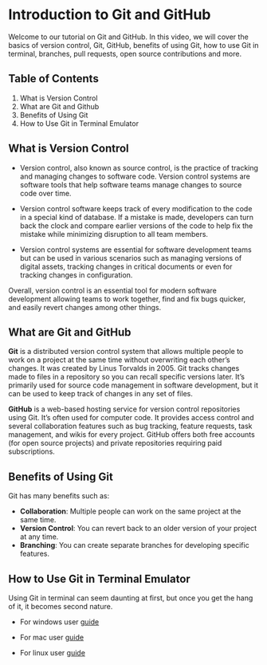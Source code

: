 # Introduction to Git and GitHub

Welcome to our tutorial on Git and GitHub. In this video, we will cover the basics of version control, Git, GitHub, benefits of using Git, how to use Git in terminal, branches, pull requests, open source contributions and more.

## Table of Contents
1. What is Version Control
2. What are Git and Github
3. Benefits of Using Git
4. How to Use Git in Terminal Emulator

## What is Version Control
- Version control, also known as source control, is the practice of tracking and managing changes to software code. Version control systems are software tools that help software teams manage changes to source code over time. 

- Version control software keeps track of every modification to the code in a special kind of database. If a mistake is made, developers can turn back the clock and compare earlier versions of the code to help fix the mistake while minimizing disruption to all team members.

- Version control systems are essential for software development teams but can be used in various scenarios such as managing versions of digital assets, tracking changes in critical documents or even for tracking changes in configuration.

Overall, version control is an essential tool for modern software development allowing teams to work together, find and fix bugs quicker, and easily revert changes among other things.

## What are Git and GitHub
**Git** is a distributed version control system that allows multiple people to work on a project at the same time without overwriting each other’s changes. It was created by Linus Torvalds in 2005. Git tracks changes made to files in a repository so you can recall specific versions later. It’s primarily used for source code management in software development, but it can be used to keep track of changes in any set of files.

**GitHub** is a web-based hosting service for version control repositories using Git. It’s often used for computer code. It provides access control and several collaboration features such as bug tracking, feature requests, task management, and wikis for every project. GitHub offers both free accounts (for open source projects) and private repositories requiring paid subscriptions.

## Benefits of Using Git

Git has many benefits such as:
- **Collaboration**: Multiple people can work on the same project at the same time.
- **Version Control**: You can revert back to an older version of your project at any time.
- **Branching**: You can create separate branches for developing specific features.

## How to Use Git in Terminal Emulator
Using Git in terminal can seem daunting at first, but once you get the hang of it, it becomes second nature.

- For windows user [guide](How_to_install_git_on_windows.md)

- For mac user [guide](How_to_install_git_on_mac.md)

- For linux user [guide](How_to_install_git_on_linux.md)